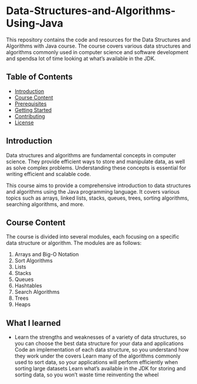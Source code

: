 # Data-Structures-and-Algorithms-Using-Java

This repository contains the code and resources for the Data Structures and Algorithms with Java course. The course covers various data structures and algorithms commonly used in computer science and software development and spendsa lot of time looking at what’s available in the JDK.

## Table of Contents

- [Introduction](#introduction)
- [Course Content](#course-content)
- [Prerequisites](#prerequisites)
- [Getting Started](#getting-started)
- [Contributing](#contributing)
- [License](#license)
  
## Introduction

Data structures and algorithms are fundamental concepts in computer science. They provide efficient ways to store and manipulate data, as well as solve complex problems. Understanding these concepts is essential for writing efficient and scalable code.

This course aims to provide a comprehensive introduction to data structures and algorithms using the Java programming language. It covers various topics such as arrays, linked lists, stacks, queues, trees, sorting algorithms, searching algorithms, and more.

## Course Content

The course is divided into several modules, each focusing on a specific data structure or algorithm. The modules are as follows:

1. Arrays and Big-O Notation
2. Sort Algorithms
3. Lists
4. Stacks
5. Queues
6. Hashtables
7. Search Algorithms
8. Trees
9. Heaps

## What I learned

- Learn the strengths and weaknesses of a variety of data structures, so you can choose the best data structure for your data and applications
Code an implementation of each data structure, so you understand how they work under the covers
Learn many of the algorithms commonly used to sort data, so your applications will perform efficiently when sorting large datasets
Learn what’s available in the JDK for storing and sorting data, so you won’t waste time reinventing the wheel

